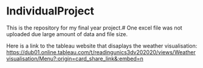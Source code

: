 # IndividualProject
This is the repository for my final year project.#
One excel file was not uploaded due large amount of data and file size.

Here is a link to the tableau website that disaplays the weather visualisation: https://dub01.online.tableau.com/t/readingunics3dv202020/views/Weathervisualisation/Menu?:origin=card_share_link&:embed=n
